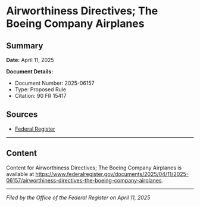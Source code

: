 # Airworthiness Directives; The Boeing Company Airplanes

## Summary

**Date:** April 11, 2025

**Document Details:**
- Document Number: 2025-06157
- Type: Proposed Rule
- Citation: 90 FR 15417

## Sources
- [Federal Register](https://www.federalregister.gov/documents/2025/04/11/2025-06157/airworthiness-directives-the-boeing-company-airplanes)

---

## Content

Content for Airworthiness Directives; The Boeing Company Airplanes is available at https://www.federalregister.gov/documents/2025/04/11/2025-06157/airworthiness-directives-the-boeing-company-airplanes.

---

*Filed by the Office of the Federal Register on April 11, 2025*
